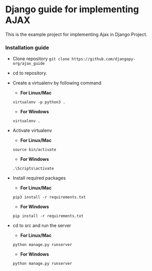 # Django guide for implementing AJAX
This is the example project for implementing Ajax in Django Project. 

### Installation guide
- Clone repository
	`
	git clone https://github.com/djangopy-org/ajax_guide
	`

- cd to repository.

- Create a virtualenv by following command
	- **For Linux/Mac**
	
	`
	virtualenv -p python3 .
	`

	- **For Windows**

	`
		virtualenv .
	`

- Activate virtualenv

	- **For Linux/Mac**
	
	`
		source bin/activate
	`

	- **For Windows**

	`
		.\Scripts\activate
	`

- Install required packages

	- **For Linux/Mac**
	
	`
		pip3 install -r requirements.txt
	`

	- **For Windows**

	`
		pip install -r requirements.txt
	`

- cd to src and run the server
	
	- **For Linux/Mac**
	
	`
		python manage.py runserver
	`

	- **For Windows**

	`
		python manage.py runserver
	`
